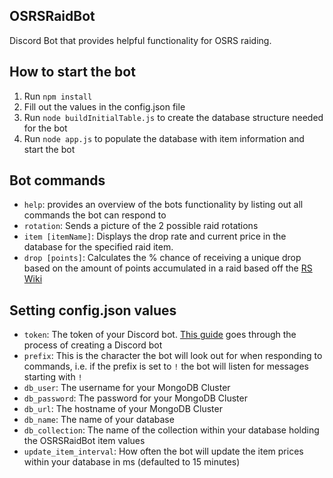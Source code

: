 ## OSRSRaidBot
Discord Bot that provides helpful functionality for OSRS raiding.

## How to start the bot
1. Run `npm install`
2. Fill out the values in the config.json file
3. Run `node buildInitialTable.js` to create the database structure needed for the bot
4. Run `node app.js` to populate the database with item information and start the bot

## Bot commands
* `help`: provides an overview of the bots functionality by listing out all commands the bot can respond to
* `rotation`: Sends a picture of the 2 possible raid rotations
* `item [itemName]`: Displays the drop rate and current price in the database for the specified raid item.
* `drop [points]`: Calculates the % chance of receiving a unique drop based on the amount of points accumulated in a raid based off the [RS Wiki](https://oldschool.runescape.wiki/w/Chambers_of_Xeric#Unique_drop_table)

## Setting config.json values
* `token`: The token of your Discord bot. [This guide](https://github.com/reactiflux/discord-irc/wiki/Creating-a-discord-bot-&-getting-a-token) goes through the process of creating a Discord bot
* `prefix`: This is the character the bot will look out for when responding to commands, i.e. if the prefix is set to `!` the bot will listen for messages starting with `!`
* `db_user`: The username for your MongoDB Cluster
* `db_password`: The password for your MongoDB Cluster
* `db_url`: The hostname of your MongoDB Cluster
* `db_name`: The name of your database
* `db_collection`: The name of the collection within your database holding the OSRSRaidBot item values
* `update_item_interval`: How often the bot will update the item prices within your database in ms (defaulted to 15 minutes)
